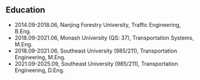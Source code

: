 ## Education


<ul style="margin:0 0 20px;">
  <li><autocolor>2014.09-2018.06, Nanjing Forestry University, Traffic Engineering, B.Eng. </autocolor></li>
  <li><autocolor>2018.09-2021.06, Monash University (QS: 37), Transportation Systems, M.Eng. </autocolor></li>
  <li><autocolor>2018.09-2021.06, Southeast University (985/211), Transportation Engineering, M.Eng. </autocolor></li>
  <li><autocolor>2021.09-2025.09, Southeast University (985/211), Transportation Engineering, D.Eng. </autocolor></li>
</ul>
